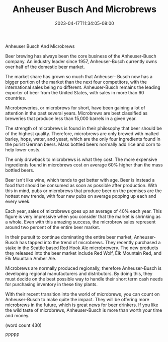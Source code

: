 ﻿---
title: "Anheuser Busch And Microbrews"
date: 2023-04-17T11:34:05-08:00
description: "Microbrews Tips for Web Success"
featured_image: "/images/Microbrews.jpg"
tags: ["Microbrews"]
---

Anheuser Busch And Microbrews

Beer brewing has always been the core business of
the Anheuser-Busch company.  An industry leader
since 1957, Anheuser-Busch currently owns over half
of the domestic beer market.  

The market share has grown so much that Anheuser-
Busch now has a bigger portion of the market than
the next four competitors, with the international
sales being no different.  Anheuser-Busch remains
the leading exporter of beer from the United States,
with sales in more than 60 countries.

Microbreweries, or microbrews for short, have been
gaining a lot of attention in the past several 
years.  Microbrews are best classified as breweries
that produce less than 15,000 barrels in a given
year.  

The strength of microbrews is found in their
philosophy that beer should be of the highest
quality.  Therefore, microbrews are only brewed
with malted barley, hops, water, and yeast, which
are the only four ingredients found in the purist
German beers.  Mass bottled beers normally add
rice and corn to help lower costs.  

The only drawback to microbrews is what they cost.
The more expensive ingredients found in microbrews
cost on average 60% higher than the mass bottled
beers.

Beer isn't like wine, which tends to get better
with age.  Beer is instead a food that should be
consumed as soon as possible after production.
With this in mind, pubs or microbrews that 
produce beer on the premises are the hottest new
trends, with four new pubs on average popping
up each and every week.

Each year, sales of microbrews goes up an average
of 40% each year.  This figure is very impressive
when you consider that the market is shrinking 
as a whole.  Even with this amazing success, the
microbrew sales represent around two percent of
the entire beer market.

In their pursuit to continue dominating the 
entire beer market, Anheuser-Busch has tapped 
into the trend of microbrews.  They recently 
purchased a stake in the Seattle based Red Hook
Ale microbrewery.  The new products they released
into the beer market include Red Wolf, Elk
Mountain Red, and Elk Mountain Amber Ale.

Microbrews are normally produced regionally, 
therefore Anheuser-Busch is developing regional
manufacturers and distributors.  By doing this,
they must decide on the best possible way to
handle their short term cash needs for purchasing
inventory in these tiny plants.

With their recent transition into the world of
microbrews, you can count on Anheuser-Busch to
make quite the impact.  They will be offering
more microbrews in the future, which is great 
news for beer drinkers.  If you like the wild
taste of microbrews, Anheuser-Busch is more than
worth your time and money.

(word count 430)

PPPPP
